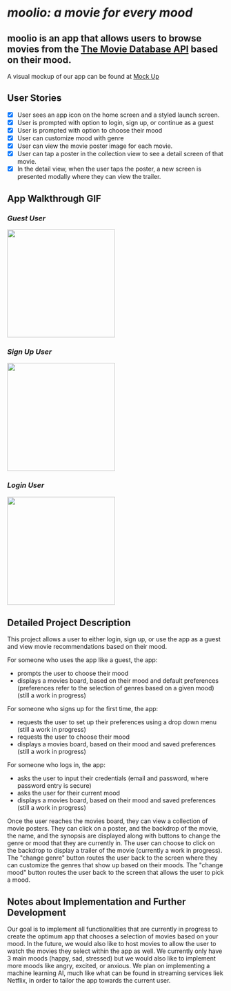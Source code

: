 
# *moolio: a movie for every mood*

moolio is an app that allows users to browse movies from the [The Movie Database API](http://docs.themoviedb.apiary.io/#) based on their mood.
---

A visual mockup of our app can be found at [Mock Up](https://www.figma.com/file/OIC5C8HWft3KZ7HMaEPUnS/movie?node-id=0%3A1)

## User Stories
- [x] User sees an app icon on the home screen and a styled launch screen.
- [x] User is prompted with option to login, sign up, or continue as a guest
- [x] User is prompted with option to choose their mood
- [x] User can customize mood with genre
- [x] User can view the movie poster image for each movie.
- [x] User can tap a poster in the collection view to see a detail screen of that movie.
- [x] In the detail view, when the user taps the poster, a new screen is presented modally where they can view the trailer.

## App Walkthrough GIF

### *Guest User*
<img src="https://github.com/smahavadi/movieMood/blob/main/movies/GIFS/guest.gif" width=250><br>

### *Sign Up User*
<img src="https://github.com/smahavadi/movieMood/blob/main/movies/GIFS/sign up.gif" width=250><br>

### *Login User*
<img src="https://github.com/smahavadi/movieMood/blob/main/movies/GIFS/login.gif" width=250><br>


## Detailed Project Description
This project allows a user to either login, sign up, or use the app as a guest and view movie recommendations based on their mood.

For someone who uses the app like a guest, the app:
* prompts the user to choose their mood
* displays a movies board, based on their mood and default preferences (preferences refer to the selection of genres based on a given mood) (still a work in progress)

For someone who signs up for the first time, the app:
* requests the user to set up their preferences using a drop down menu (still a work in progress)
* requests the user to choose their mood
* displays a movies board, based on their mood and saved preferences (still a work in progress)

For someone who logs in, the app:
* asks the user to input their credentials (email and password, where password entry is secure)
* asks the user for their current mood
* displays a movies board, based on their mood and saved preferences (still a work in progress)

Once the user reaches the movies board, they can view a collection of movie posters. They can click on a poster, and the backdrop of the movie, the name, and the synopsis are displayed along with buttons to change the genre or mood that they are currently in. The user can choose to click on the backdrop to display a trailer of the movie (currently a work in progress). The "change genre" button routes the user back to the screen where they can customize the genres that show up based on their moods. The "change mood" button routes the user back to the screen that allows the user to pick a mood.

## Notes about Implementation and Further Development
Our goal is to implement all functionalities that are currently in progress to create the optimum app that chooses a selection of movies based on your mood. In the future, we would also like to host movies to allow the user to watch the movies they select within the app as well. We currently only have 3 main moods (happy, sad, stressed) but we would also like to implement more moods like angry, excited, or anxious. We plan on implementing a machine learning AI, much like what can be found in streaming services liek Netflix, in order to tailor the app towards the current user.
